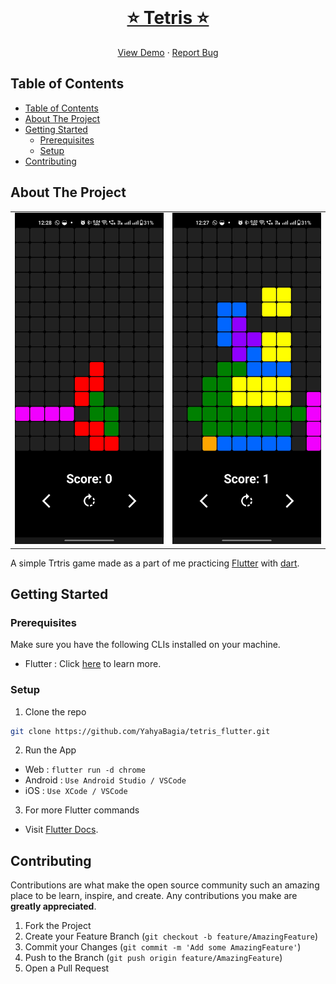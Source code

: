 <!-- PROJECT LOGO -->
<br />
<p align="center">
  <a href="https://github.com/YahyaBagia/tetris_flutter/">
    <p>
      <strong><h1 align="center">⭐ Tetris ⭐</h1></strong>
    </p>
  </a>
  <p align="center">
    <a href="https://yahyabagia.github.io/tetris_flutter/">View Demo</a>
     · 
    <a href="https://github.com/YahyaBagia/tetris_flutter/issues/">Report Bug</a>
  </p>
</p>

<!-- TABLE OF CONTENTS -->

## Table of Contents

- [Table of Contents](#table-of-contents)
- [About The Project](#about-the-project)
- [Getting Started](#getting-started)
  - [Prerequisites](#prerequisites)
  - [Setup](#setup)
- [Contributing](#contributing)

<!-- ABOUT THE PROJECT -->

## About The Project

<table>
<tr>
<td><img src="ReadMeAssets/Screenshot1.jpg" alt="Screenshot"></td>
<td><img src="ReadMeAssets/Screenshot2.jpg" alt="Screenshot"></td>
</tr>
</table>

A simple Trtris game made as a part of me practicing [Flutter](https://flutter.dev/) with [dart](https://dart.dev/).

<!-- GETTING STARTED -->

## Getting Started

### Prerequisites

Make sure you have the following CLIs installed on your machine.

- Flutter : Click [here](https://docs.flutter.dev/get-started/install) to learn more.

### Setup

1. Clone the repo

```sh
git clone https://github.com/YahyaBagia/tetris_flutter.git
```

2. Run the App

- Web : `flutter run -d chrome`
- Android : `Use Android Studio / VSCode`
- iOS : `Use XCode / VSCode`

3. For more Flutter commands

- Visit [Flutter Docs](https://docs.flutter.dev/reference/flutter-cli).

<!-- CONTRIBUTING -->

## Contributing

Contributions are what make the open source community such an amazing place to be learn, inspire, and create. Any contributions you make are **greatly appreciated**.

1. Fork the Project
2. Create your Feature Branch (`git checkout -b feature/AmazingFeature`)
3. Commit your Changes (`git commit -m 'Add some AmazingFeature'`)
4. Push to the Branch (`git push origin feature/AmazingFeature`)
5. Open a Pull Request
